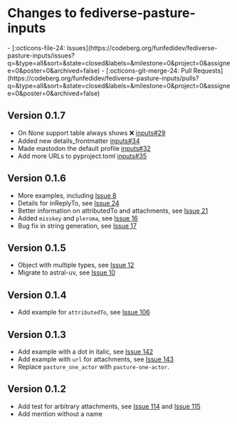 # Changes to fediverse-pasture-inputs

<div class="grid cards" markdown>
- [:octicons-file-24: Issues](https://codeberg.org/funfedidev/fediverse-pasture-inputs/issues?q=&type=all&sort=&state=closed&labels=&milestone=0&project=0&assignee=0&poster=0&archived=false)
- [:octicons-git-merge-24: Pull Requests](https://codeberg.org/funfedidev/fediverse-pasture-inputs/pulls?q=&type=all&sort=&state=closed&labels=&milestone=0&project=0&assignee=0&poster=0&archived=false)
</div>

## Version 0.1.7

- On None support table always shows ❌ [inputs#29](https://codeberg.org/funfedidev/fediverse-pasture-inputs/issues/29)
- Added new details_frontmatter [inputs#34](https://codeberg.org/funfedidev/fediverse-pasture-inputs/issues/34)
- Made mastodon the default profile [inputs#32](https://codeberg.org/funfedidev/fediverse-pasture-inputs/issues/32)
- Add more URLs to pyproject.toml [inputs#35](https://codeberg.org/funfedidev/fediverse-pasture-inputs/issues/35)

## Version 0.1.6

- More examples, including [Issue 8](https://codeberg.org/funfedidev/fediverse-pasture-inputs/issues/8)
- Details for inReplyTo, see [Issue 24](https://codeberg.org/funfedidev/fediverse-pasture-inputs/issues/24)
- Better information on attributedTo and attachments, see [Issue 21](https://codeberg.org/funfedidev/fediverse-pasture-inputs/issues/21)
- Added `misskey` and `pleroma`, see [Issue 16](https://codeberg.org/funfedidev/fediverse-pasture-inputs/issues/16)
- Bug fix in string generation, see [Issue 17](https://codeberg.org/funfedidev/fediverse-pasture-inputs/issues/17)

## Version 0.1.5

- Object with multiple types, see [Issue 12](https://codeberg.org/funfedidev/fediverse-pasture-inputs/issues/12)
- Migrate to astral-uv, see [Issue 10](https://codeberg.org/funfedidev/fediverse-pasture-inputs/issues/10)

## Version 0.1.4

- Add example for `attributedTo`, see [Issue 106](https://codeberg.org/helge/funfedidev/issues/106)

## Version 0.1.3

- Add example with a dot in italic, see [Issue 142](https://codeberg.org/helge/funfedidev/issues/142)
- Add example with `url` for attachments, see [Issue 143](https://codeberg.org/helge/funfedidev/issues/143)
- Replace `pasture_one_actor` with `pasture-one-actor`.

## Version 0.1.2

- Add test for arbitrary attachments, see [Issue 114](https://codeberg.org/helge/funfedidev/issues/114)
    and [Issue 115](https://codeberg.org/helge/funfedidev/issues/115)
- Add mention without a name
